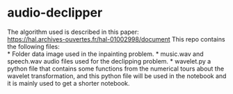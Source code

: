 # audio-declipper


The algorithm used is described in this paper: 
</br>
https://hal.archives-ouvertes.fr/hal-01002998/document
This repo contains the following files: </br>
	* Folder data image used in the inpainting problem.
	* music.wav and speech.wav audio files used for the declipping problem.
	* wavelet.py a python file that contains some functions from the numerical tours about 
	  the wavelet transformation, and this python file will be used in the notebook and it is 
	  mainly used to get a shorter notebook.
